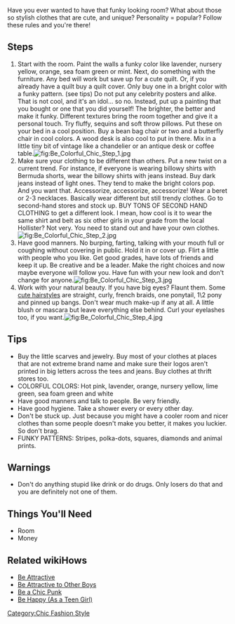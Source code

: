 Have you ever wanted to have that funky looking room? What about those
so stylish clothes that are cute, and unique? Personality = popular?
Follow these rules and you're there!

## Steps

1.  Start with the room. Paint the walls a funky color like lavender,
    nursery yellow, orange, sea foam green or mint. Next, do something
    with the furniture. Any bed will work but save up for a cute quilt.
    Or, if you already have a quilt buy a quilt cover. Only buy one in a
    bright color with a funky pattern. (see tips) Do not put any
    celebrity posters and alike. That is not cool, and it's an idol...
    so no. Instead, put up a painting that you bought or one that you
    did yourself! The brighter, the better and make it funky. Different
    textures bring the room together and give it a personal touch. Try
    fluffy, sequins and soft throw pillows. Put these on your bed in a
    cool position. Buy a bean bag chair or two and a butterfly chair in
    cool colors. A wood desk is also cool to put in there. Mix in a
    little tiny bit of vintage like a chandelier or an antique desk or
    coffee
    table.![](Be_Colorful_Chic_Step_1.jpg "fig:Be_Colorful_Chic_Step_1.jpg")
2.  Make sure your clothing to be different than others. Put a new twist
    on a current trend. For instance, if everyone is wearing billowy
    shirts with Bermuda shorts, wear the billowy shirts with jeans
    instead. Buy dark jeans instead of light ones. They tend to make the
    bright colors pop. And you want that. Accessorize, accessorize,
    accessorize! Wear a beret or 2-3 necklaces. Basically wear different
    but still trendy clothes. Go to second-hand stores and stock up. BUY
    TONS OF SECOND HAND CLOTHING to get a different look. I mean, how
    cool is it to wear the same shirt and belt as six other girls in
    your grade from the local Hollister? Not very. You need to stand out
    and have your own
    clothes.![](Be_Colorful_Chic_Step_2.jpg "fig:Be_Colorful_Chic_Step_2.jpg")
3.  Have good manners. No burping, farting, talking with your mouth full
    or coughing without covering in public. Hold it in or cover up.
    Flirt a little with people who you like. Get good grades, have lots
    of friends and keep it up. Be creative and be a leader. Make the
    right choices and now maybe everyone will follow you. Have fun with
    your new look and don't change for
    anyone.![](Be_Colorful_Chic_Step_3.jpg "fig:Be_Colorful_Chic_Step_3.jpg")
4.  Work with your natural beauty. If you have big eyes? Flaunt them.
    Some [cute hairstyles](Do_Simple_and_Cute_Hairstyles "wikilink") are
    straight, curly, french braids, one ponytail, 1\\2 pony and pinned
    up bangs. Don't wear much make-up if any at all. A little blush or
    mascara but leave everything else behind. Curl your eyelashes too,
    if you
    want.![](Be_Colorful_Chic_Step_4.jpg "fig:Be_Colorful_Chic_Step_4.jpg")

## Tips

-   Buy the little scarves and jewelry. Buy most of your clothes at
    places that are not extreme brand name and make sure their logos
    aren't printed in big letters across the tees and jeans. Buy clothes
    at thrift stores too.
-   COLORFUL COLORS: Hot pink, lavender, orange, nursery yellow, lime
    green, sea foam green and white
-   Have good manners and talk to people. Be very friendly.
-   Have good hygiene. Take a shower every or every other day.
-   Don't be stuck up. Just because you might have a cooler room and
    nicer clothes than some people doesn't make you better, it makes you
    luckier. So don't brag.
-   FUNKY PATTERNS: Stripes, polka-dots, squares, diamonds and animal
    prints.

## Warnings

-   Don't do anything stupid like drink or do drugs. Only losers do that
    and you are definitely not one of them.

## Things You'll Need

-   Room
-   Money

## Related wikiHows

-   [Be Attractive](Be_Attractive "wikilink")
-   [Be Attractive to Other
    Boys](Be_Attractive_to_Other_Boys "wikilink")
-   [Be a Chic Punk](Be_a_Chic_Punk "wikilink")
-   [Be Happy (As a Teen Girl)](Be_Happy_(As_a_Teen_Girl) "wikilink")

[Category:Chic Fashion Style](Category:Chic_Fashion_Style "wikilink")